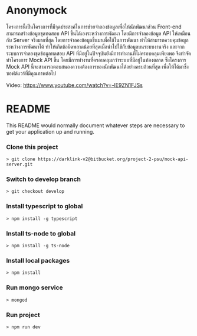 # Anonymock

โครงการนี้เป็นโครงการที่มีจุดประสงค์ในการช่วยจำลองข้อมูลเพื่อให้นักพัฒนาส่วน Front-end สามารถสร้างข้อมูลชุดทดสอบ API ขึ้นได้เองระหว่างการพัฒนา โดยมีการจำลองข้อมูล API ให้เหมือนกับ Server จริงมากที่สุด โดยการจำลองข้อมูลขึ้นมาเพื่อใช้ในการพัฒนา ทำให้สามารถควบคุมข้อมูลระหว่างการพัฒนาได้ ทำให้เกิดข้อผิดพลาดน้อยที่สุดเมื่อนำไปใช้กับข้อมูลบนระบบงานจริง และจากระบบการจำลองชุดข้อมูลทดสอบ API ที่มีอยู่ในปัจจุบันยังมีการทำงานที่ไม่ครอบคลุมเพียงพอ จึงทำจัดทำโครงการ Mock API ขึ้น โดยมีการทำงานที่ครอบคลุมกว่าระบบที่มีอยู่ในท้องตลาด ซึ่งโครงการ Mock API นี้จะสามารถตอบสนองความต้องการของนักพัฒนาได้อย่างครบถ้วนที่สุด เพื่อให้ได้มาซึ่งซอฟต์แวร์ที่มีคุณภาพต่อไป

Video: https://www.youtube.com/watch?v=-lE9ZN1FJSs

# README #

This README would normally document whatever steps are necessary to get your application up and running.

### Clone this project ###

```
> git clone https://darklink-v2@bitbucket.org/project-2-psu/mock-api-server.git
```

### Switch to develop branch ###

```
> git checkout develop
```

### Install typescript to global ###

```
> npm install -g typescript
```

### Install ts-node to global ###

```
> npm install -g ts-node
```

### Install local packages ###

```
> npm install
```

### Run mongo service ###

```
> mongod
```

### Run project ###

```
> npm run dev
```
